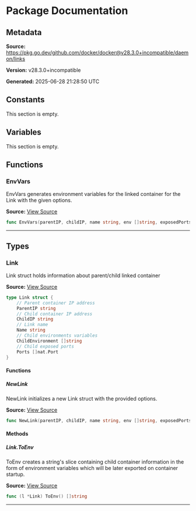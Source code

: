 # Package Documentation

## Metadata

**Source:** https://pkg.go.dev/github.com/docker/docker@v28.3.0+incompatible/daemon/links

**Version:** v28.3.0+incompatible

**Generated:** 2025-06-28 21:28:50 UTC

## Constants

This section is empty.

## Variables

This section is empty.

## Functions

### EnvVars

EnvVars generates environment variables for the linked container
for the Link with the given options.

**Source:** [View Source](https://github.com/docker/docker/blob/v28.3.0/daemon/links/links.go#L27)  

```go
func EnvVars(parentIP, childIP, name string, env []string, exposedPorts map[nat.Port]struct{}) []string
```

---

## Types

### Link

Link struct holds information about parent/child linked container

**Source:** [View Source](https://github.com/docker/docker/blob/v28.3.0/daemon/links/links.go#L12)  

```go
type Link struct {
	// Parent container IP address
	ParentIP string
	// Child container IP address
	ChildIP string
	// Link name
	Name string
	// Child environments variables
	ChildEnvironment []string
	// Child exposed ports
	Ports []nat.Port
}
```

#### Functions

##### NewLink

NewLink initializes a new Link struct with the provided options.

**Source:** [View Source](https://github.com/docker/docker/blob/v28.3.0/daemon/links/links.go#L32)  

```go
func NewLink(parentIP, childIP, name string, env []string, exposedPorts map[nat.Port]struct{}) *Link
```

#### Methods

##### Link.ToEnv

ToEnv creates a string's slice containing child container information in
the form of environment variables which will be later exported on container
startup.

**Source:** [View Source](https://github.com/docker/docker/blob/v28.3.0/daemon/links/links.go#L50)  

```go
func (l *Link) ToEnv() []string
```

---

